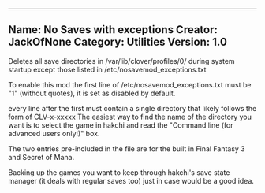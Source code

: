 ---------------------
Name: No Saves with exceptions
Creator: JackOfNone
Category: Utilities
Version: 1.0
---------------------
Deletes all save directories in /var/lib/clover/profiles/0/ during system startup except those listed in 
/etc/nosavemod_exceptions.txt

To enable this mod the first line of /etc/nosavemod_exceptions.txt must be "1" (without quotes), it is
set as disabled by default.

every line after the first must contain a single directory that likely follows the form of CLV-x-xxxxx The
easiest way to find the name of the directory you want is to select the game in hakchi and read the
"Command line (for advanced users only!)" box.

The two entries pre-included in the file are for the built in Final Fantasy 3 and Secret of Mana.

Backing up the games you want to keep through hakchi's save state manager (it deals with regular saves too) just 
in case would be a good idea.
